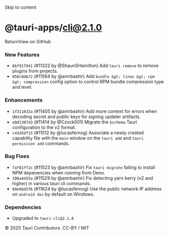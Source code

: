 Skip to content
# @tauri-apps/cli@2.1.0
ReturnView on GitHub
### New Features
  * `6bf917941` (#11322 by @ShaunSHamilton) Add `tauri remove` to remove plugins from projects.
  * `058c0db72` (#11584 by @amrbashir) Add `bundle &gt; linux &gt; rpm &gt; compression` config option to control RPM bundle compression type and level.


### Enhancements
  * `1f311832a` (#11405 by @amrbashir) Add more context for errors when decoding secret and public keys for signing updater artifacts.
  * `e0d1307d3` (#11414 by @Czxck001) Migrate the `$schema` Tauri configuration to the v2 format.
  * `c43d5df15` (#11512 by @lucasfernog) Associate a newly created capability file with the `main` window on the `tauri add` and `tauri permission add` commands.


### Bug Fixes
  * `7af01ff2c` (#11523 by @amrbashir) Fix `tauri migrate` failing to install NPM depenencies when running from Deno.
  * `100a4455a` (#11529 by @amrbashir) Fix detecting yarn berry (v2 and higher) in various tauri cli commands.
  * `60e86d5f6` (#11624 by @lucasfernog) Use the public network IP address on `android dev` by default on Windows.


### Dependencies
  * Upgraded to `tauri-cli@2.1.0`


© 2025 Tauri Contributors. CC-BY / MIT
